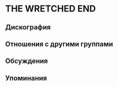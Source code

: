 # THE WRETCHED END



## Дискография


## Отношения с другими группами


## Обсуждения


## Упоминания

